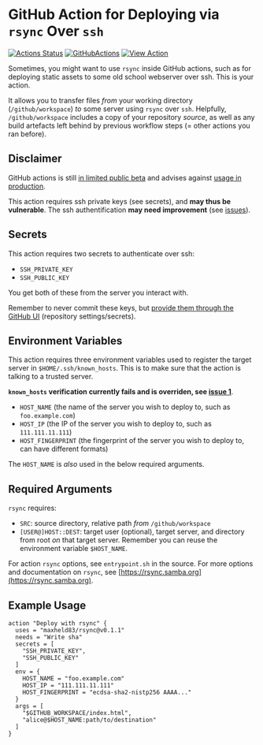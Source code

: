 # GitHub Action for Deploying via `rsync` Over `ssh`

[![Actions Status](https://wdp9fww0r9.execute-api.us-west-2.amazonaws.com/production/badge/maxheld83/rsync)](https://github.com/maxheld83/rsync/actions)
[![GitHubActions](https://img.shields.io/badge/as%20seen%20on%20-GitHubActions-blue.svg)](https://github-actions.netlify.com/rsync)
[![View Action](https://img.shields.io/badge/view-action-blue.svg)](https://github.com/marketplace/actions/rsync-deploy)

Sometimes, you might want to use `rsync` inside GitHub actions, such as for deploying static assets to some old school webserver over ssh.
This is your action.

It allows you to transfer files *from* your working directory (`/github/workspace`) *to* some server using `rsync` over `ssh`.
Helpfully, `/github/workspace` includes a copy of your repository *source*, as well as any build artefacts left behind by previous workflow steps (= other actions you ran before).


## Disclaimer

GitHub actions is still [in limited public beta](https://github.com/features/actions) and advises against [usage in production](https://developer.github.com/actions/).

This action requires ssh private keys (see secrets), and **may thus be vulnerable**.
The ssh authentification **may need improvement** (see [issues](https://github.com/maxheld83/rsync/)).


## Secrets

This action requires two secrets to authenticate over ssh:

- `SSH_PRIVATE_KEY`
- `SSH_PUBLIC_KEY`

You get both of these from the server you interact with.

Remember to never commit these keys, but [provide them through the GitHub UI](https://developer.github.com/actions/creating-workflows/storing-secrets/) (repository settings/secrets).


## Environment Variables

This action requires three environment variables used to register the target server in `$HOME/.ssh/known_hosts`.
This is to make sure that the action is talking to a trusted server.

**`known_hosts` verification currently fails and is overriden, see [issue 1](https://github.com/maxheld83/rsync/issues/1)**.

- `HOST_NAME` (the name of the server you wish to deploy to, such as `foo.example.com`)
- `HOST_IP` (the IP of the server you wish to deploy to, such as `111.111.11.111`)
- `HOST_FINGERPRINT` (the fingerprint of the server you wish to deploy to, can have different formats)

The `HOST_NAME` is *also* used in the below required arguments.


## Required Arguments

`rsync` requires:

- `SRC`: source directory, relative path *from* `/github/workspace`
- `[USER@]HOST::DEST`: target user (optional), target server, and directory from root *on* that target server. 
  Remember you can reuse the environment variable `$HOST_NAME`.

For action `rsync` options, see `entrypoint.sh` in the source.
For more options and documentation on `rsync`, see [https://rsync.samba.org](https://rsync.samba.org).


## Example Usage

```
action "Deploy with rsync" {
  uses = "maxheld83/rsync@v0.1.1"
  needs = "Write sha"
  secrets = [
    "SSH_PRIVATE_KEY",
    "SSH_PUBLIC_KEY"
  ]
  env = {
    HOST_NAME = "foo.example.com"
    HOST_IP = "111.111.11.111"
    HOST_FINGERPRINT = "ecdsa-sha2-nistp256 AAAA..."
  }
  args = [
    "$GITHUB_WORKSPACE/index.html",
    "alice@$HOST_NAME:path/to/destination"
  ]
}
```
